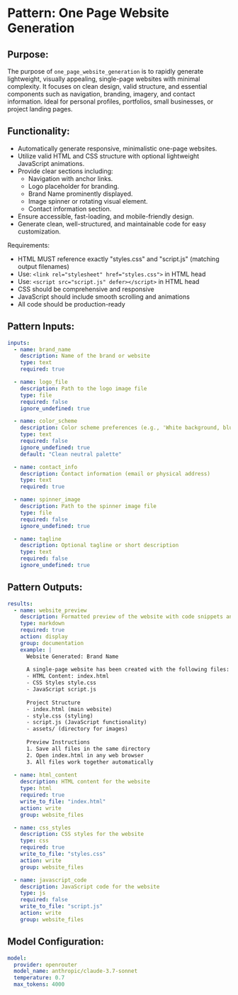 # Pattern: One Page Website Generation

## Purpose:

The purpose of `one_page_website_generation` is to rapidly generate lightweight, visually appealing, single-page websites with minimal complexity. It focuses on clean design, valid structure, and essential components such as navigation, branding, imagery, and contact information. Ideal for personal profiles, portfolios, small businesses, or project landing pages.

## Functionality:

* Automatically generate responsive, minimalistic one-page websites.
* Utilize valid HTML and CSS structure with optional lightweight JavaScript animations.
* Provide clear sections including:
  * Navigation with anchor links.
  * Logo placeholder for branding.
  * Brand Name prominently displayed.
  * Image spinner or rotating visual element.
  * Contact information section.
* Ensure accessible, fast-loading, and mobile-friendly design.
* Generate clean, well-structured, and maintainable code for easy customization.

Requirements:
  - HTML MUST reference exactly "styles.css" and "script.js" (matching output filenames)
  - Use: `<link rel="stylesheet" href="styles.css">` in HTML head
  - Use: `<script src="script.js" defer></script>` in HTML head
  - CSS should be comprehensive and responsive
  - JavaScript should include smooth scrolling and animations
  - All code should be production-ready

## Pattern Inputs:

```yaml
inputs:
  - name: brand_name
    description: Name of the brand or website
    type: text
    required: true

  - name: logo_file
    description: Path to the logo image file
    type: file
    required: false
    ignore_undefined: true

  - name: color_scheme
    description: Color scheme preferences (e.g., 'White background, blue accents')
    type: text
    required: false
    ignore_undefined: true
    default: "Clean neutral palette"

  - name: contact_info
    description: Contact information (email or physical address)
    type: text
    required: true

  - name: spinner_image
    description: Path to the spinner image file
    type: file
    required: false
    ignore_undefined: true

  - name: tagline
    description: Optional tagline or short description
    type: text
    required: false
    ignore_undefined: true
```

## Pattern Outputs:

```yaml
results:
  - name: website_preview
    description: Formatted preview of the website with code snippets and instructions
    type: markdown
    required: true
    action: display
    group: documentation
    example: |
      Website Generated: Brand Name
      
      A single-page website has been created with the following files:
      - HTML Content: index.html
      - CSS Styles style.css
      - JavaScript script.js
      
      Project Structure
      - index.html (main website)
      - style.css (styling)
      - script.js (JavaScript functionality)
      - assets/ (directory for images)
      
      Preview Instructions
      1. Save all files in the same directory
      2. Open index.html in any web browser
      3. All files work together automatically
  
  - name: html_content
    description: HTML content for the website
    type: html
    required: true
    write_to_file: "index.html"
    action: write
    group: website_files

  - name: css_styles
    description: CSS styles for the website
    type: css
    required: true
    write_to_file: "styles.css"
    action: write
    group: website_files

  - name: javascript_code
    description: JavaScript code for the website
    type: js
    required: false
    write_to_file: "script.js"
    action: write
    group: website_files
```

## Model Configuration:

```yaml
model:
  provider: openrouter
  model_name: anthropic/claude-3.7-sonnet
  temperature: 0.7
  max_tokens: 4000
```
